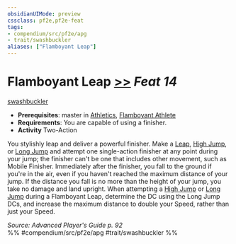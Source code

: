 ```yaml
---
obsidianUIMode: preview
cssclass: pf2e,pf2e-feat
tags:
- compendium/src/pf2e/apg
- trait/swashbuckler
aliases: ["Flamboyant Leap"]
---
```

# Flamboyant Leap  [>>](chapter-9-playing-the-game.md#Actions "Two-Action") *Feat 14*  
[swashbuckler](Reference/Rules/Traits/swashbuckler-apg.md "Swashbuckler Class Trait")  

- **Prerequisites**: master in [Athletics](skills.md#Athletics), [Flamboyant Athlete](flamboyant-athlete-apg.md)
- **Requirements**: You are capable of using a finisher.
- **Activity** Two-Action

You stylishly leap and deliver a powerful finisher. Make a [Leap](leap.md), [High Jump](high-jump.md), or [Long Jump](long-jump.md) and attempt one single-action finisher at any point during your jump; the finisher can't be one that includes other movement, such as Mobile Finisher. Immediately after the finisher, you fall to the ground if you're in the air, even if you haven't reached the maximum distance of your jump. If the distance you fall is no more than the height of your jump, you take no damage and land upright. When attempting a [High Jump](high-jump.md) or [Long Jump](long-jump.md) during a Flamboyant Leap, determine the DC using the Long Jump DCs, and increase the maximum distance to double your Speed, rather than just your Speed.

*Source: Advanced Player's Guide p. 92*  
%% #compendium/src/pf2e/apg #trait/swashbuckler %%